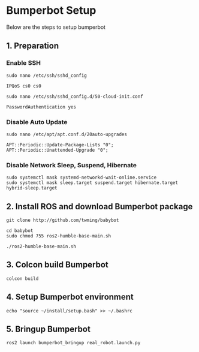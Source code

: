 # Bumperbot Setup
Below are the steps to setup bumperbot
## 1. Preparation 
### Enable SSH
```
sudo nano /etc/ssh/sshd_config
```
```
IPQoS cs0 cs0
```
```
sudo nano /etc/ssh/sshd_config.d/50-cloud-init.conf
```
```
PasswordAuthentication yes
```

### Disable Auto Update
```
sudo nano /etc/apt/apt.conf.d/20auto-upgrades
```
```
APT::Periodic::Update-Package-Lists "0";
APT::Periodic::Unattended-Upgrade "0";
```
### Disable Network Sleep, Suspend, Hibernate
```
sudo systemctl mask systemd-networkd-wait-online.service
sudo systemctl mask sleep.target suspend.target hibernate.target hybrid-sleep.target
```
## 2. Install ROS and download Bumperbot package
```
git clone http://github.com/twming/babybot
```
```
cd babybot
sudo chmod 755 ros2-humble-base-main.sh
```
```
./ros2-humble-base-main.sh
```
## 3. Colcon build Bumperbot
```
colcon build
```
## 4. Setup Bumperbot environment
```
echo "source ~/install/setup.bash" >> ~/.bashrc
```
## 5. Bringup Bumperbot
```
ros2 launch bumperbot_bringup real_robot.launch.py
```
